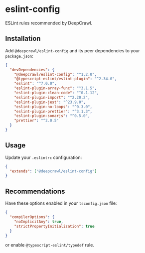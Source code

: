 # eslint-config

ESLint rules recommended by DeepCrawl.

## Installation

Add `@deepcrawl/eslint-config` and its peer dependencies to your `package.json`:

```json
{
  "devDependencies": {
    "@deepcrawl/eslint-config": "^1.2.0",
    "@typescript-eslint/eslint-plugin": "^2.34.0",
    "eslint": "^7.0.0",
    "eslint-plugin-array-func": "^3.1.5",
    "eslint-plugin-clean-code": "^0.1.12",
    "eslint-plugin-import": "^2.20.2",
    "eslint-plugin-jest": "^23.9.0",
    "eslint-plugin-no-loops": "^0.3.0",
    "eslint-plugin-prettier": "^3.1.3",
    "eslint-plugin-sonarjs": "^0.5.0",
    "prettier": "^2.0.5"
  }
}
```

## Usage

Update your `.eslintrc` configuration:

```json
{
  "extends": ["@deepcrawl/eslint-config"]
}
```

## Recommendations

Have these options enabled in your `tsconfig.json` file:

```json
{
  "compilerOptions": {
    "noImplicitAny": true,
    "strictPropertyInitialization": true
  }
}
```

or enable `@typescript-eslint/typedef` rule.
